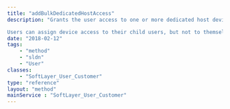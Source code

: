 ```yaml
---
title: "addBulkDedicatedHostAccess"
description: "Grants the user access to one or more dedicated host devices.  The user will only be allowed to see and access devices in both the portal and the API to which they have been granted access.  If the user's account has devices to which the user has not been granted access, then 'not found' exceptions are thrown if the user attempts to access any of these devices. 

Users can assign device access to their child users, but not to themselves. An account's master has access to all devices on their customer account and can set dedicated host access for any of the other users on their account. "
date: "2018-02-12"
tags:
    - "method"
    - "sldn"
    - "User"
classes:
    - "SoftLayer_User_Customer"
type: "reference"
layout: "method"
mainService : "SoftLayer_User_Customer"
---
```

